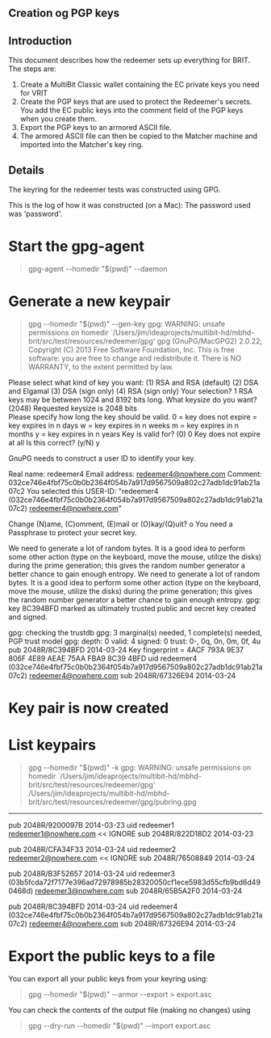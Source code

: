 ## Creation og PGP keys

## Introduction
This document describes how the redeemer sets up everything for BRIT.
The steps are:

1) Create a MultiBit Classic wallet containing the EC private keys you need for VRIT
2) Create the PGP keys that are used to protect the Redeemer's secrets. You add the
   EC public keys into the comment field of the PGP keys when you create them.
3) Export the PGP keys to an armored ASCII file.
4) The armored ASCII file can then be copied to the Matcher machine and imported into
   the Matcher's key ring.
   

## Details
The keyring for the redeemer tests was constructed using GPG.

This is the log of how it was constructed (on a Mac):
The password used was 'password'.

# Start the gpg-agent
> gpg-agent --homedir "$(pwd)" --daemon

# Generate a new keypair
> gpg --homedir "$(pwd)" --gen-key
gpg: WARNING: unsafe permissions on homedir `/Users/jim/ideaprojects/multibit-hd/mbhd-brit/src/test/resources/redeemer/gpg'
gpg (GnuPG/MacGPG2) 2.0.22; Copyright (C) 2013 Free Software Foundation, Inc.
This is free software: you are free to change and redistribute it.
There is NO WARRANTY, to the extent permitted by law.

Please select what kind of key you want:
   (1) RSA and RSA (default)
   (2) DSA and Elgamal
   (3) DSA (sign only)
   (4) RSA (sign only)
Your selection? 1
RSA keys may be between 1024 and 8192 bits long.
What keysize do you want? (2048) 
Requested keysize is 2048 bits   
Please specify how long the key should be valid.
         0 = key does not expire
      <n>  = key expires in n days
      <n>w = key expires in n weeks
      <n>m = key expires in n months
      <n>y = key expires in n years
Key is valid for? (0) 0
Key does not expire at all
Is this correct? (y/N) y
                        
GnuPG needs to construct a user ID to identify your key.

Real name: redeemer4
Email address: redeemer4@nowhere.com
Comment: 032ce746e4fbf75c0b0b2364f054b7a917d9567509a802c27adb1dc91ab21a07c2
You selected this USER-ID:
    "redeemer4  (032ce746e4fbf75c0b0b2364f054b7a917d9567509a802c27adb1dc91ab21a07c2) <redeemer4@nowhere.com>"

Change (N)ame, (C)omment, (E)mail or (O)kay/(Q)uit? o
You need a Passphrase to protect your secret key.    

We need to generate a lot of random bytes. It is a good idea to perform
some other action (type on the keyboard, move the mouse, utilize the
disks) during the prime generation; this gives the random number
generator a better chance to gain enough entropy.
We need to generate a lot of random bytes. It is a good idea to perform
some other action (type on the keyboard, move the mouse, utilize the
disks) during the prime generation; this gives the random number
generator a better chance to gain enough entropy.
gpg: key 8C394BFD marked as ultimately trusted
public and secret key created and signed.

gpg: checking the trustdb
gpg: 3 marginal(s) needed, 1 complete(s) needed, PGP trust model
gpg: depth: 0  valid:   4  signed:   0  trust: 0-, 0q, 0n, 0m, 0f, 4u
pub   2048R/8C394BFD 2014-03-24
      Key fingerprint = 4ACF 793A 9E37 806F 4E89  AEAE 75AA FBA9 8C39 4BFD
uid                  redeemer4 (032ce746e4fbf75c0b0b2364f054b7a917d9567509a802c27adb1dc91ab21a07c2) <redeemer4@nowhere.com>
sub   2048R/67326E94 2014-03-24

# Key pair is now created

# List keypairs
> gpg --homedir "$(pwd)" -k
gpg: WARNING: unsafe permissions on homedir `/Users/jim/ideaprojects/multibit-hd/mbhd-brit/src/test/resources/redeemer/gpg'
/Users/jim/ideaprojects/multibit-hd/mbhd-brit/src/test/resources/redeemer/gpg/pubring.gpg
-----------------------------------------------------------------------------------------
pub   2048R/9200097B 2014-03-23
uid                  redeemer1 <redeemer1@nowhere.com>    << IGNORE
sub   2048R/822D18D2 2014-03-23

pub   2048R/CFA34F33 2014-03-24
uid                  redeemer2 <redeemer2@nowhere.com>    << IGNORE
sub   2048R/76508849 2014-03-24

pub   2048R/B3F52657 2014-03-24
uid                  redeemer3 (03b5fcda72f7177e396ad72978985b28320050cf1ece5983d55cfb9bd6d490468d) <redeemer3@nowhere.com>
sub   2048R/65B5A2F0 2014-03-24

pub   2048R/8C394BFD 2014-03-24
uid                  redeemer4 (032ce746e4fbf75c0b0b2364f054b7a917d9567509a802c27adb1dc91ab21a07c2) <redeemer4@nowhere.com>
sub   2048R/67326E94 2014-03-24

# Export the public keys to a file
You can export all your public keys from your keyring using:
>gpg --homedir "$(pwd)" --armor --export > export.asc

You can check the contents of the output file (making no changes) using
>gpg --dry-run --homedir "$(pwd)" --import export.asc
